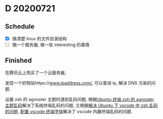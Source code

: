 # D 20200721

## Schedule

- [x] 搞清楚 linux 的文件目录结构
- [ ] 搞一个服务器, 做一些 interesting 的事情

## Finished

在腾讯云上购买了一个云服务器,

发现一个好网站https://www.ipaddress.com/, 可以查询 ip, 解决 DNS 污染的问题.

设置 zsh 的 agnoster 主题时遇到乱码问题, 根据[Ubuntu 终端 zsh 的 agnoster 主题乱码](https://blog.csdn.net/CoderMannul/article/details/90724645)解决了系统终端乱码的问题, 又根据[解决 Ubuntu 下 vscode 中 zsh 乱码的问题](https://www.jianshu.com/p/6f7b459d209b), [配置 vscode 终端字体](https://www.jianshu.com/p/6f7b459d209b)解决了 vscode 内置终端乱码的问题.
